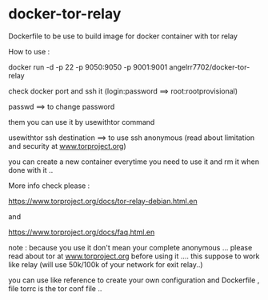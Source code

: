 docker-tor-relay
================

Dockerfile to be use to build image for docker container with tor relay

How to use :

docker run -d -p 22  -p 9050:9050 -p 9001:9001 angelrr7702/docker-tor-relay

check docker port and ssh it  (login:password ==>  root:rootprovisional) 

passwd  ==> to change password 

them you can use it by usewithtor command

usewithtor ssh destination   ==>  to use ssh anonymous  (read about limitation and security at www.torproject.org)


you can create a new container everytime you need to use it and rm it when done with it ..

More info check please :

https://www.torproject.org/docs/tor-relay-debian.html.en

and 

https://www.torproject.org/docs/faq.html.en

note : because you use it don't mean your complete anonymous ... please read about tor at www.torproject.org before using it ....  this suppose to work like relay (will use 50k/100k of your network for exit relay..) 


you can use like reference to create your own configuration and Dockerfile , file torrc is the tor conf file ..


